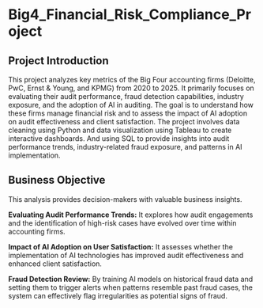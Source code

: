 # Big4_Financial_Risk_Compliance_Project

## Project Introduction
This project analyzes key metrics of the Big Four accounting firms (Deloitte, PwC, Ernst & Young, and KPMG) from 2020 to 2025. 
It primarily focuses on evaluating their audit performance, fraud detection capabilities, industry exposure, and the adoption of AI in auditing. 
The goal is to understand how these firms manage financial risk and to assess the impact of AI adoption on audit effectiveness and client satisfaction. 
The project involves data cleaning using Python and data visualization using Tableau to create interactive dashboards. 
And using SQL to provide insights into audit performance trends, industry-related fraud exposure, and patterns in AI implementation.

## Business Objective
This analysis provides decision-makers with valuable business insights.

**Evaluating Audit Performance Trends:** 
It explores how audit engagements and the identification of high-risk cases have evolved over time within accounting firms.  

**Impact of AI Adoption on User Satisfaction:** 
It assesses whether the implementation of AI technologies has improved audit effectiveness and enhanced client satisfaction.  

**Fraud Detection Review:** 
By training AI models on historical fraud data and setting them to trigger alerts when patterns resemble past fraud cases, 
the system can effectively flag irregularities as potential signs of fraud.
